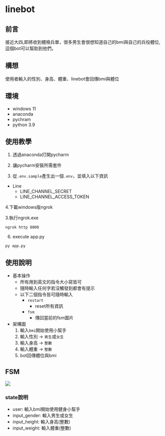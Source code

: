 # linebot

## 前言
接近大四,即將收到體檢兵單，很多男生會很想知道自己的bmi與自己的兵役體位,這個bot可以幫助到他們。

## 構想
使用者輸入的性別、身高、體重、linebot會回傳bmi與體位

## 環境
- windows 11
- anaconda
- pychram
- python 3.9

## 使用教學
1. 透過anaconda打開pycharm

2. 讓pycharm安裝所需套件

3. 從`.env.sample`產生出一個`.env`，並填入以下資訊

- Line
    - LINE_CHANNEL_SECRET
    - LINE_CHANNEL_ACCESS_TOKEN
    
4.下載windows版ngrok

3.執行ngrok.exe
```shell
ngrok http 8000
```
6. execute app.py
```shell
py app.py
```


## 使用說明
- 基本操作
    - 所有用到英文的指令大小寫皆可
    - 隨時輸入任何字若沒觸發到都會有提示
    - 以下二個指令皆可隨時輸入
        - `restart`
            - reset所有資訊
        - `fsm`
            - 傳回當前的fsm圖片
- 架構圖
    1. 輸入`bmi`開始使用小幫手
    2. 輸入性別 -> `男生`或`女生`
    3. 輸入身高 -> `整數`
    4. 輸入體重 -> `整數`
    5. bot回傳體位與bmi
    


## FSM
![](https://i.imgur.com/t8CxmXp.png)
### state說明
- user: 輸入bmi開始使用健身小幫手
- input_gender: 輸入男生或女生
- input_height: 輸入身高(整數)
- input_weight: 輸入體重(整數)
